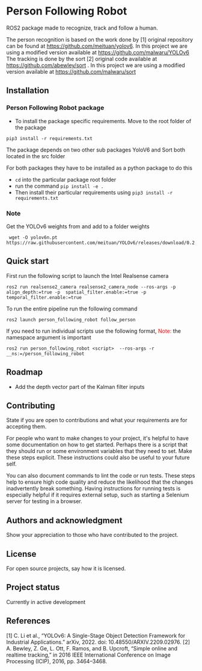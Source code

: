 # Person Following Robot 

ROS2 package made to recognize, track and follow a human. 

The person recognition is based on the work done by [1] original repository can be found at https://github.com/meituan/yolov6. In this project we are using a modified version available at https://github.com/malwaru/YOLOv6
The tracking is done by the sort [2] original code available at https://github.com/abewley/sort . In this project we are using a modified version available at https://github.com/malwaru/sort


<!-- <img src="https://raw.githubusercontent.com/oarriaga/altamira-data/master/images/probabilistic_keypoints.png" width="440"> -->
## Installation

### Person Following Robot package 

- To install the package specific requirements. Move to the root folder of the package 

```
pip3 install -r requirements.txt
```

The package depends on two other sub packages YoloV6 and Sort both located in the src folder 

For both packages they have to be installed as a python package to do this 
- `cd` into the particular package root folder
- run the command ``` pip install -e . ```
- Then install their particular requirements using `pip3 install -r requirements.txt`


### Note  
Get the YOLOv6 weights from and add to a folder weights 
```
 wget -O yolov6n.pt https://raw.githubusercontent.com/meituan/YOLOv6/releases/download/0.2.0/yolov6n 
 ```

## Quick start

First run the following script to launch the Intel Realsense camera

```
ros2 run realsense2_camera realsense2_camera_node --ros-args -p align_depth:=true -p  spatial_filter.enable:=true -p temporal_filter.enable:=true
```

To run the entire pipeline run the following command

```shell
ros2 launch person_following_robot follow_person
```

If you need to run individual scripts use the following format, <span style="color:red">Note:</span> the namespace argument is important 

`ros2 run person_following_robot <script>  --ros-args -r __ns:=/person_following_robot` 

## Roadmap

- Add the depth vector part of the Kalman filter inputs 



## Contributing
State if you are open to contributions and what your requirements are for accepting them.

For people who want to make changes to your project, it's helpful to have some documentation on how to get started. Perhaps there is a script that they should run or some environment variables that they need to set. Make these steps explicit. These instructions could also be useful to your future self.

You can also document commands to lint the code or run tests. These steps help to ensure high code quality and reduce the likelihood that the changes inadvertently break something. Having instructions for running tests is especially helpful if it requires external setup, such as starting a Selenium server for testing in a browser.

## Authors and acknowledgment
Show your appreciation to those who have contributed to the project.

## License
For open source projects, say how it is licensed.

## Project status

Currently in active development 

## References

[1] C. Li et al., “YOLOv6: A Single-Stage Object Detection Framework for Industrial Applications.” arXiv, 2022. doi: 10.48550/ARXIV.2209.02976.
[2] A. Bewley, Z. Ge, L. Ott, F. Ramos, and B. Upcroft, “Simple online and realtime tracking,” in 2016 IEEE International Conference on Image Processing (ICIP), 2016, pp. 3464–3468.



